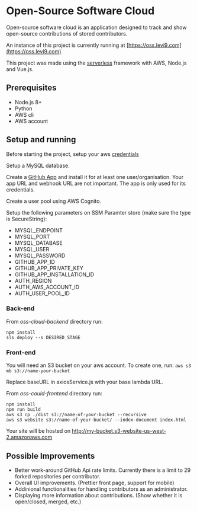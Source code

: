 # Open-Source Software Cloud

Open-source software cloud is an application designed to track and show open-source contributions of stored contributors.

An instance of this project is currently running at [https://oss.levi9.com](https://oss.levi9.com)

This project was made using the [serverless](https://serverless.com) framework with AWS, Node.js and Vue.js.


## Prerequisites

- Node.js 8+
- Python
- AWS cli
- AWS account

## Setup and running

Before starting the project, setup your aws [credentials](https://docs.aws.amazon.com/cli/latest/userguide/cli-chap-configure.html)

Setup a MySQL database. 

Create a [GitHub App](https://developer.github.com/apps/building-github-apps/creating-a-github-app/) and install it for at least one user/organisation. Your app URL and webhook URL are not important. The app is only used for its credentials.

Create a user pool using AWS Cognito.

Setup the following parameters on SSM Paramter store (make sure the type is SecureString):

- MYSQL\_ENDPOINT
- MYSQL\_PORT
- MYSQL\_DATABASE
- MYSQL\_USER
- MYSQL\_PASSWORD
- GITHUB\_APP\_ID
- GITHUB\_APP\_PRIVATE\_KEY
- GITHUB\_APP\_INSTALLATION\_ID
- AUTH\_REGION
- AUTH\_AWS_ACCOUNT\_ID
- AUTH\_USER\_POOL\_ID

### Back-end

From _oss-cloud-backend_ directory run:
```
npm install
sls deploy --s DESIRED_STAGE
```

### Front-end

You will need an S3 bucket on your aws account. To create one, run:
`aws s3 mb s3://name-your-bucket`

Replace baseURL in axiosService.js with your base lambda URL.

From _oss-could-frontend_ directory run:
```
npm install
npm run build
aws s3 cp ./dist s3://name-of-your-bucket --recursive
aws s3 website s3://name-of-your-bucket/ --index-document index.html
```

Your site will be hosted on http://my-bucket.s3-website-us-west-2.amazonaws.com

## Possible Improvements

- Better work-around GitHub Api rate limits. Currently there is a limit to 29 forked repositories per contributor.
- Overall UI improvements. (Prettier front page, support for mobile)
- Addinional functionalities for handling contributors as an administrator.
- Displaying more information about contributions. (Show whether it is open/closed, merged, etc.)